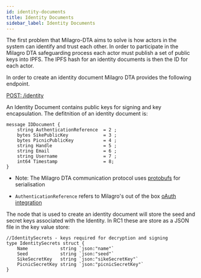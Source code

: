 ```yaml
---
id: identity-documents
title: Identity Documents
sidebar_label: Identity Documents
---
```

The first problem that Milagro-DTA aims to solve is how actors in the system can identify and trust each other. In order to participate in the Milagro DTA safeguarding process each actor must publish a set of public keys into IPFS. The IPFS hash for an identity documents is then the ID for each actor.

In order to create an identity document Milagro DTA provides the following endpoint.

[POST: /identity](http://localhost:3000/swagger/index.html#/identity/createIdentity)

An Identity Document contains public keys for signing and key encapsulation. The defitnition of an identity document is:
```
message IDDocument {
    string AuthenticationReference  = 2 ;
    bytes SikePublicKey             = 3 ;
    bytes PicnicPublicKey           = 4 ;
    string Handle                   = 5 ;
    string Email                    = 6 ;
    string Username                 = 7 ;
    int64 Timestamp                 = 8;
}

```

* Note: The Milagro DTA communication protocol uses [protobufs](https://developers.google.com/protocol-buffers/) for serialisation

* `AuthenticationReference` refers to Milagro's out of the box [oAuth integration](authentication.md)

The node that is used to create an identity document will store the seed and secret keys associated with the Identity. In RC1 these are store as a JSON file in the key value store:

```
//IdentitySecrets - keys required for decryption and signing
type IdentitySecrets struct {
	Name            string `json:"name"`
	Seed            string `json:"seed"`
	SikeSecretKey   string `json:"sikeSecretKey"`
	PicnicSecretKey string `json:"picnicSecretKey"`
}
```
